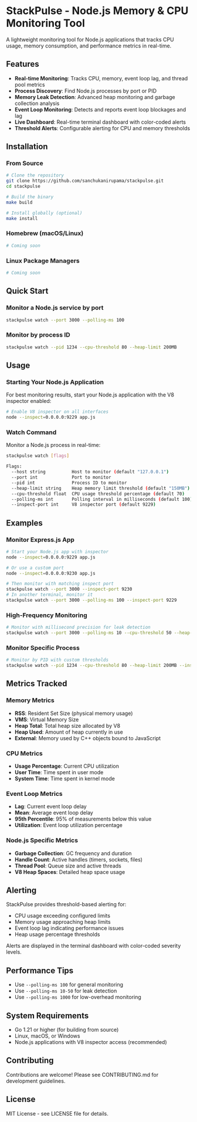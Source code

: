 # StackPulse - Node.js Memory & CPU Monitoring Tool

A lightweight monitoring tool for Node.js applications that tracks CPU usage, memory consumption, and performance metrics in real-time.

## Features

- **Real-time Monitoring**: Tracks CPU, memory, event loop lag, and thread pool metrics
- **Process Discovery**: Find Node.js processes by port or PID
- **Memory Leak Detection**: Advanced heap monitoring and garbage collection analysis
- **Event Loop Monitoring**: Detects and reports event loop blockages and lag
- **Live Dashboard**: Real-time terminal dashboard with color-coded alerts
- **Threshold Alerts**: Configurable alerting for CPU and memory thresholds

## Installation

### From Source

```bash
# Clone the repository
git clone https://github.com/sanchukanirupama/stackpulse.git
cd stackpulse

# Build the binary
make build

# Install globally (optional)
make install
```

### Homebrew (macOS/Linux)

```bash
# Coming soon
```

### Linux Package Managers

```bash
# Coming soon
```

## Quick Start

### Monitor a Node.js service by port
```bash
stackpulse watch --port 3000 --polling-ms 100
```

### Monitor by process ID
```bash
stackpulse watch --pid 1234 --cpu-threshold 80 --heap-limit 200MB
```

## Usage

### Starting Your Node.js Application

For best monitoring results, start your Node.js application with the V8 inspector enabled:

```bash
# Enable V8 inspector on all interfaces
node --inspect=0.0.0.0:9229 app.js
```

### Watch Command

Monitor a Node.js process in real-time:

```bash
stackpulse watch [flags]

Flags:
  --host string          Host to monitor (default "127.0.0.1")
  --port int             Port to monitor
  --pid int              Process ID to monitor
  --heap-limit string    Heap memory limit threshold (default "150MB")
  --cpu-threshold float  CPU usage threshold percentage (default 70)
  --polling-ms int       Polling interval in milliseconds (default 100)
  --inspect-port int     V8 inspector port (default 9229)
```

## Examples

### Monitor Express.js App
```bash
# Start your Node.js app with inspector
node --inspect=0.0.0.0:9229 app.js

# Or use a custom port
node --inspect=0.0.0.0:9230 app.js

# Then monitor with matching inspect port
stackpulse watch --port 3000 --inspect-port 9230
# In another terminal, monitor it
stackpulse watch --port 3000 --polling-ms 100 --inspect-port 9229
```

### High-Frequency Monitoring
```bash
# Monitor with millisecond precision for leak detection
stackpulse watch --port 3000 --polling-ms 10 --cpu-threshold 50 --heap-limit 100MB --inspect-port 9229
```

### Monitor Specific Process
```bash
# Monitor by PID with custom thresholds
stackpulse watch --pid 1234 --cpu-threshold 80 --heap-limit 200MB --inspect-port 9229
```

## Metrics Tracked

### Memory Metrics
- **RSS**: Resident Set Size (physical memory usage)
- **VMS**: Virtual Memory Size
- **Heap Total**: Total heap size allocated by V8
- **Heap Used**: Amount of heap currently in use
- **External**: Memory used by C++ objects bound to JavaScript

### CPU Metrics
- **Usage Percentage**: Current CPU utilization
- **User Time**: Time spent in user mode
- **System Time**: Time spent in kernel mode

### Event Loop Metrics
- **Lag**: Current event loop delay
- **Mean**: Average event loop delay
- **95th Percentile**: 95% of measurements below this value
- **Utilization**: Event loop utilization percentage

### Node.js Specific Metrics
- **Garbage Collection**: GC frequency and duration
- **Handle Count**: Active handles (timers, sockets, files)
- **Thread Pool**: Queue size and active threads
- **V8 Heap Spaces**: Detailed heap space usage

## Alerting

StackPulse provides threshold-based alerting for:

- CPU usage exceeding configured limits
- Memory usage approaching heap limits
- Event loop lag indicating performance issues
- Heap usage percentage thresholds

Alerts are displayed in the terminal dashboard with color-coded severity levels.

## Performance Tips

- Use `--polling-ms 100` for general monitoring
- Use `--polling-ms 10-50` for leak detection
- Use `--polling-ms 1000` for low-overhead monitoring

## System Requirements

- Go 1.21 or higher (for building from source)
- Linux, macOS, or Windows
- Node.js applications with V8 inspector access (recommended)

## Contributing

Contributions are welcome! Please see CONTRIBUTING.md for development guidelines.

## License

MIT License - see LICENSE file for details.
